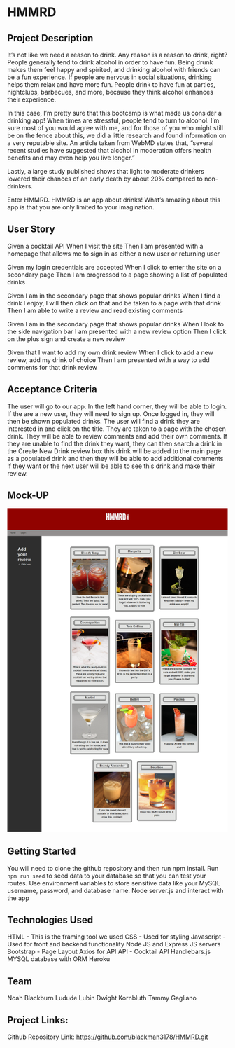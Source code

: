 # HMMRD

## Project Description 
It’s not like we need a reason to drink. Any reason is a reason to drink, right? People generally tend to drink alcohol in order to have fun. Being drunk makes them feel happy and spirited, and drinking alcohol with friends can be a fun experience. If people are nervous in social situations, drinking helps them relax and have more fun. People drink to have fun at parties, nightclubs, barbecues, and more, because they think alcohol enhances their experience.

In this case, I’m pretty sure that this bootcamp is what made us consider a drinking app! When times are stressful, people tend to turn to alcohol. I’m sure most of you would agree with me, and for those of you who might still be on the fence about this, we did a little research and found information on a very reputable site. An article taken from WebMD states that, “several recent studies have suggested that alcohol in moderation offers health benefits and may even help you live longer.” 

Lastly, a large study published shows that light to moderate drinkers lowered their chances of an early death by about 20% compared to non-drinkers.

Enter HMMRD. HMMRD is an app about drinks! What’s amazing about this app is that you are only limited to your imagination. 

## User Story
Given a cocktail API
When I visit the site
Then I am presented with a homepage that allows me to sign in as either a new user or returning user

Given my login credentials are accepted
When I click to enter the site on a secondary page
Then I am progressed to a page showing a list of populated drinks

Given I am in the secondary page that shows popular drinks 
When I find a drink I enjoy, I will then click on that and be taken to a page with that drink
Then I am able to write a review and read existing comments

Given I am in the secondary page that shows popular drinks 
When I look to the side navigation bar I am presented with a new review option
Then I click on the plus sign and create a new review

Given that I want to add my own drink review
When I click to add a new review, add my drink of choice 
Then I am presented with a way to add comments for that drink review

## Acceptance Criteria

The user will go to our app. In the left hand corner, they will be able to login. If the are a new user, they will need to sign up. Once logged in, they will then be shown populated drinks. The user will find a drink they are interested in and click on the title. They are taken to a page with the chosen drink. They will be able to review comments and add their own comments. If they are unable to find the drink they want, they can then search a drink in the Create New Drink review box this drink will be added to the main page as a populated drink and then they will be able to add additional comments if they want or the next user will be able to see this drink and make their review.  

## Mock-UP
![Photo of Main Homepage of website](./public/images/hmmrd-screenshot.png)
## Getting Started
You will need to clone the github repository and then run npm install. 
Run `npm run seed` to seed data to your database so that you can test your routes.
Use environment variables to store sensitive data like your MySQL username, password, and database name.
Node server.js and interact with the app

## Technologies Used
HTML - This is the framing tool we used
CSS - Used for styling
Javascript - Used for front and backend functionality
Node JS and Express JS servers
Bootstrap - Page Layout
Axios for API
API - Cocktail API
Handlebars.js
MYSQL database with ORM
Heroku

## Team 
Noah Blackburn
Ludude Lubin
Dwight Kornbluth
Tammy Gagliano

## Project Links:
Github Repository Link:     https://github.com/blackman3178/HMMRD.git